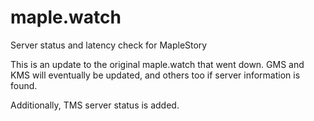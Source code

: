 # maple.watch

Server status and latency check for MapleStory

This is an update to the original maple.watch that went down. GMS and KMS will eventually be updated, and others too if server information is found.

Additionally, TMS server status is added.
